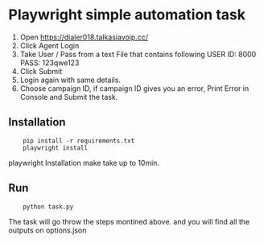 
# Playwright simple automation task

1. Open https://dialer018.talkasiavoip.cc/
2. Click Agent Login
3. Take User / Pass from a text File that contains following
    USER ID: 8000
    PASS: 123qwe123
4. Click Submit
5. Login again with same details. 
6. Choose campaign ID, if campaign ID gives you an error, Print Error in Console and Submit the task. 

## Installation
```
    pip install -r requirements.txt
    playwright install
```
playwright Installation make take up to 10min.

## Run
```
    python task.py
```
The task will go throw the steps montined above. and you will find all the outputs on options.json